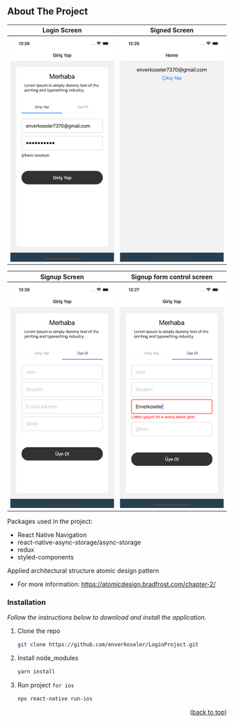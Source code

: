 <!-- ABOUT THE PROJECT -->
## About The Project


Login Screen             |  Signed Screen
:-------------------------:|:-------------------------:
![App Screen Shot](src/assets/images/screenshot/Simulator%20Screen%20Shot%20-%20iPhone%2013%20-%202022-08-29%20at%2000.26.44.png?raw=true  "Screen1")  |  ![App Screen Shot](src/assets/images/screenshot/Simulator%20Screen%20Shot%20-%20iPhone%2013%20-%202022-08-29%20at%2000.26.48.png?raw=true "Screen2")

Signup Screen             |  Signup form control screen
:-------------------------:|:-------------------------:
![App Screen Shot](src/assets/images/screenshot/Simulator%20Screen%20Shot%20-%20iPhone%2013%20-%202022-08-29%20at%2000.26.53.png?raw=true "Screen3")  |  ![App Screen Shot](src/assets/images/screenshot/Simulator%20Screen%20Shot%20-%20iPhone%2013%20-%202022-08-29%20at%2000.27.01.png "Screen4")

Packages used in the project:
* React Native Navigation
* react-native-async-storage/async-storage
* redux
* styled-components

Applied architectural structure atomic design pattern
* For more information: https://atomicdesign.bradfrost.com/chapter-2/


### Installation

_Follow the instructions below to download and install the application._

1. Clone the repo
   ```sh
   git clone https://github.com/enverkoseler/LoginProject.git
   ```
2. Install node_modules
   ```sh
   yarn install
   ```
4. Run project `for ios`
   ```sh
   npx react-native run-ios
   ```

<p align="right">(<a href="#readme-top">back to top</a>)</p>